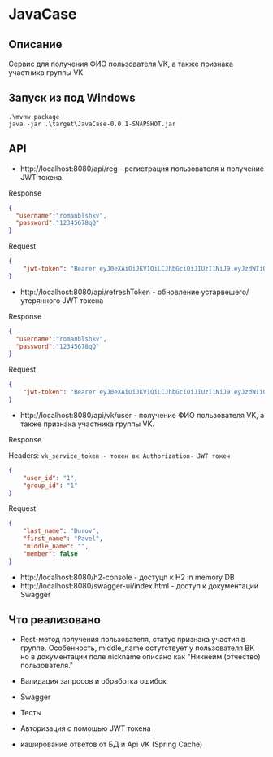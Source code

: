 # JavaCase
## Описание
Сервис для получения ФИО пользователя VK, а также признака участника группы VK.

## Запуск из под Windows
```
.\mvnw package
java -jar .\target\JavaCase-0.0.1-SNAPSHOT.jar
```
## API
- http://localhost:8080/api/reg - регистрация пользователя и получение JWT токена.

Response
```JSON
{
  "username":"romanblshkv",
  "password":"12345678qQ"
}
```

Request
```JSON
{
    "jwt-token": "Bearer eyJ0eXAiOiJKV1QiLCJhbGciOiJIUzI1NiJ9.eyJzdWIiOiJVc2VyIGRldGFpbHMiLCJpc3MiOiJuY2FsbGllIiwiZXhwIjoxNjY3OTA2NjAwLCJpYXQiOjE2Njc4MjAyMDAsInVzZXJuYW1lIjoicm9tYW5ibHNoa3YifQ.F0qtfUKoAbMExYQoeZzFBuN3fW-cagCCpsnc2rHqFlY"
}
```
- http://localhost:8080/api/refreshToken - обновление устарвешего/утерянного JWT токена

Response
```JSON
{
  "username":"romanblshkv",
  "password":"12345678qQ"
}
```

Request
```JSON
{
    "jwt-token": "Bearer eyJ0eXAiOiJKV1QiLCJhbGciOiJIUzI1NiJ9.eyJzdWIiOiJVc2VyIGRldGFpbHMiLCJpc3MiOiJuY2FsbGllIiwiZXhwIjoxNjY3OTA2NjAwLCJpYXQiOjE2Njc4MjAyMDAsInVzZXJuYW1lIjoicm9tYW5ibHNoa3YifQ.F0qtfUKoAbMExYQoeZzFBuN3fW-cagCCpsnc2rHqFlY"
}
```


- http://localhost:8080/api/vk/user - получение ФИО пользователя VK, а также признака участника группы VK.

Response

Headers: `vk_service_token - токен вк Authorization- JWT токен`

```JSON
{
    "user_id": "1",
    "group_id": "1"
}
```


Request
```JSON
{
    "last_name": "Durov",
    "first_name": "Pavel",
    "middle_name": "",
    "member": false
}
```

- http://localhost:8080/h2-console - достуцп к H2 in memory DB
- http://localhost:8080/swagger-ui/index.html - доступ к документации Swagger

## Что реализовано
- Rest-метод получения пользователя, статус признака участия в группе. Особенность, middle_name остутствует у пользователя ВК но в документации поле nickname описано как "Никнейм (отчество) пользователя."

- Валидация запросов и обработка ошибок
- Swagger
- Тесты
- Авторизация c помощью JWT токена
- каширование ответов от БД и Api VK (Spring Cache)

